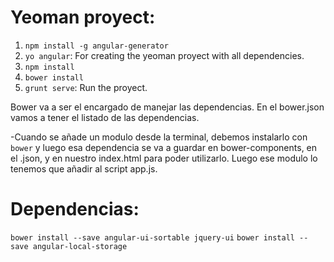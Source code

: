 # Yeoman proyect:

1. `npm install -g angular-generator`
2. `yo angular`: For creating the yeoman proyect with all dependencies.
3. `npm install`
4. `bower install`
5. `grunt serve`: Run the proyect.

Bower va a ser el encargado de manejar las dependencias.
En el bower.json vamos a tener el listado de las dependencias.

-Cuando se añade un modulo desde la terminal, debemos instalarlo con `bower` y luego esa dependencia se va a guardar en bower-components, en el .json, y en nuestro index.html para poder utilizarlo. Luego ese modulo lo tenemos que añadir al script app.js.

# Dependencias:

`bower install --save angular-ui-sortable jquery-ui`
`bower install --save angular-local-storage`
